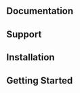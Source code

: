 Documentation
---------------------------

Support
---------------------------

Installation
---------------------------

Getting Started
-------------------------------------
